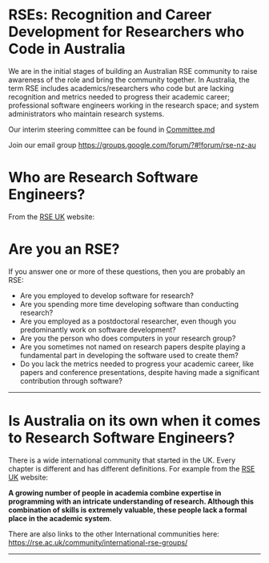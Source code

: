 # RSEs: Recognition and Career Development for Researchers who Code in Australia

We are in the initial stages of building an Australian RSE community to raise awareness of the role and bring the community together. In Australia, the term RSE includes academics/researchers who code but are lacking recognition and metrics needed to progress their academic career; professional software engineers working in the research space; and system administrators who maintain research systems.

Our interim steering committee can be found in [Committee.md](./Committee.md)

Join our email group https://groups.google.com/forum/?#!forum/rse-nz-au

# Who are Research Software Engineers?

From the [RSE UK](https://rse.ac.uk/) website:

# Are you an RSE?

If you answer one or more of these questions, then you are probably an RSE:

- Are you employed to develop software for research?
- Are you spending more time developing software than conducting research?
- Are you employed as a postdoctoral researcher, even though you predominantly work on software development?
- Are you the person who does computers in your research group?
- Are you sometimes not named on research papers despite playing a fundamental part in developing the software used to create them?
- Do you lack the metrics needed to progress your academic career, like papers and conference presentations, despite having made a significant contribution through software?
----
# Is Australia on its own when it comes to Research Software Engineers?

There is a wide international community that started in the UK. Every chapter is different and has different definitions. For example from the [RSE UK](https://rse.ac.uk/) website:

**A growing number of people in academia combine expertise in programming with an intricate understanding of research. Although this combination of skills is extremely valuable, these people lack a formal place in the academic system**. 


There are also links to the other International communities here:
https://rse.ac.uk/community/international-rse-groups/

----


